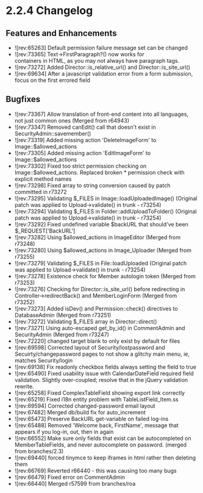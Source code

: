 #  2.2.4 Changelog

## Features and Enhancements

 * ![rev:65263] Default permission failure message set can be changed
 * ![rev:73365] Text->FirstParagraph?() now works for <div> containers in HTML, as you may not always have paragraph tags.
 * ![rev:73272] Added Director::is_relative_url() and Director::is_site_url()
 * ![rev:69634] After a javascript validation error from a form submission, focus on the first errored field

##  Bugfixes

 * ![rev:73367] Allow translation of front-end content into all languages, not just common ones (Merged from r64943)
 * ![rev:73347] Removed canEdit() call that doesn't exist in SecurityAdmin::savemember()
 * ![rev:73319] Added missing action 'DeleteImageForm' to Image::$allowed_actions
 * ![rev:73305] Added missing action 'EditImageForm' to Image::$allowed_actions
 * ![rev:73302] Fixed too strict permission checking on Image::$allowed_actions. Replaced broken * permission check with explicit method names
 * ![rev:73298] Fixed array to string conversion caused by patch committed in r73272
 * ![rev:73295] Validating $_FILES in Image::loadUploadedImage() (Original patch was applied to Upload->validate() in trunk - r73254)
 * ![rev:73294] Validating $_FILES in Folder::addUploadToFolder() (Original patch was applied to Upload->validate() in trunk - r73254)
 * ![rev:73292] Fixed undefined variable $backURL that should've been $_REQUEST['BackURL']
 * ![rev:73282] Using $allowed_actions in ImageEditor (Merged from r73248)
 * ![rev:73280] Using $allowed_actions in Image_Uploader (Merged from r73255)
 * ![rev:73279] Validating $_FILES in File::loadUploaded (Original patch was applied to Upload->validate() in trunk - r73254)
 * ![rev:73278] Existence check for Member autologin token (Merged from r73253)
 * ![rev:73276] Checking for Director::is_site_url() before redirecting in Controller->redirectBack() and MemberLoginForm (Merged from r73252)
 * ![rev:73273] Added isDev() and Permission::check() directives to DatabaseAdmin (Merged from r73251)
 * ![rev:73272] Validating $_FILES array in Director::direct()
 * ![rev:73271] Using auto-escaped get_by_id() in CommentAdmin and SecurityAdmin (Merged from r73247)
 * ![rev:72220] changed target blank to only exist by default for files
 * ![rev:69598] Corrected layout of Security/lostpassword and Secuirty/changepassword pages to not show a glitchy main menu, ie, matches Security/login
 * ![rev:69138] Fix readonly checkbox fields always setting the field to true
 * ![rev:65490] Fixed usability issue with CalendarDateField required field validation.  Slightly over-coupled; resolve that in the jQuery validation rewrite.
 * ![rev:65258] Fixed ComplexTableField showing export link correctly
 * ![rev:65219] Fixed i18n entity problem with TableListField_Item.ss
 * ![rev:69594] Corrected changed-password email layout
 * ![rev:67482] Merged db/build fix for auto_increment
 * ![rev:65473] Preserve BackURL get-variable on failed log-ins
 * ![rev:65488] Removed 'Welcome back, FirstName', message that appears if you log-in, out, then in again
 * ![rev:66552] Make sure only fields that exist can be autocompleted on MemberTableFields, and never autocomplete on password. (merged from branches/2.3)
 * ![rev:69440] forced tinymce to keep iframes in html rather then deleting them
 * ![rev:66769] Reverted r66440 - this was causing too many bugs
 * ![rev:66479] Fixed error on CommentAdmin
 * ![rev:66440] Merged r57599 from branches/roa
